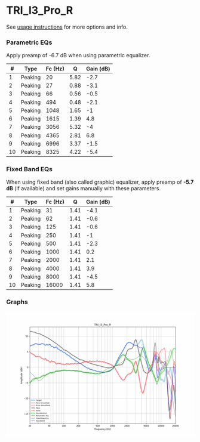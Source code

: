 # TRI_I3_Pro_R
See [usage instructions](https://github.com/jaakkopasanen/AutoEq#usage) for more options and info.

### Parametric EQs
Apply preamp of -6.7 dB when using parametric equalizer.

|   # | Type    |   Fc (Hz) |    Q |   Gain (dB) |
|-----|---------|-----------|------|-------------|
|   1 | Peaking |        20 | 5.82 |        -2.7 |
|   2 | Peaking |        27 | 0.88 |        -3.1 |
|   3 | Peaking |        66 | 0.56 |        -0.5 |
|   4 | Peaking |       494 | 0.48 |        -2.1 |
|   5 | Peaking |      1048 | 1.65 |        -1   |
|   6 | Peaking |      1615 | 1.39 |         4.8 |
|   7 | Peaking |      3056 | 5.32 |        -4   |
|   8 | Peaking |      4365 | 2.81 |         6.8 |
|   9 | Peaking |      6996 | 3.37 |        -1.5 |
|  10 | Peaking |      8325 | 4.22 |        -5.4 |

### Fixed Band EQs
When using fixed band (also called graphic) equalizer, apply preamp of **-5.7 dB** (if available) and set gains manually with these parameters.

|   # | Type    |   Fc (Hz) |    Q |   Gain (dB) |
|-----|---------|-----------|------|-------------|
|   1 | Peaking |        31 | 1.41 |        -4.1 |
|   2 | Peaking |        62 | 1.41 |        -0.6 |
|   3 | Peaking |       125 | 1.41 |        -0.6 |
|   4 | Peaking |       250 | 1.41 |        -1   |
|   5 | Peaking |       500 | 1.41 |        -2.3 |
|   6 | Peaking |      1000 | 1.41 |         0.2 |
|   7 | Peaking |      2000 | 1.41 |         2.1 |
|   8 | Peaking |      4000 | 1.41 |         3.9 |
|   9 | Peaking |      8000 | 1.41 |        -4.5 |
|  10 | Peaking |     16000 | 1.41 |         5.8 |

### Graphs
![](./TRI_I3_Pro_R.png)

